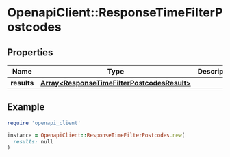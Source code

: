 # OpenapiClient::ResponseTimeFilterPostcodes

## Properties

| Name | Type | Description | Notes |
| ---- | ---- | ----------- | ----- |
| **results** | [**Array&lt;ResponseTimeFilterPostcodesResult&gt;**](ResponseTimeFilterPostcodesResult.md) |  |  |

## Example

```ruby
require 'openapi_client'

instance = OpenapiClient::ResponseTimeFilterPostcodes.new(
  results: null
)
```

